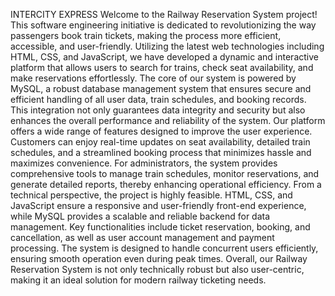 INTERCITY EXPRESS
Welcome to the Railway Reservation System project! This software engineering initiative is
dedicated to revolutionizing the way passengers book train tickets, making the process
more efficient, accessible, and user-friendly. Utilizing the latest web technologies
including HTML, CSS, and JavaScript, we have developed a dynamic and interactive
platform that allows users to search for trains, check seat availability, and make
reservations effortlessly.
The core of our system is powered by MySQL, a robust database management system that
ensures secure and efficient handling of all user data, train schedules, and booking
records. This integration not only guarantees data integrity and security but also enhances
the overall performance and reliability of the system.
Our platform offers a wide range of features designed to improve the user experience.
Customers can enjoy real-time updates on seat availability, detailed train schedules, and a
streamlined booking process that minimizes hassle and maximizes convenience. For
administrators, the system provides comprehensive tools to manage train schedules,
monitor reservations, and generate detailed reports, thereby enhancing operational
efficiency.
From a technical perspective, the project is highly feasible. HTML, CSS, and JavaScript
ensure a responsive and user-friendly front-end experience, while MySQL provides a
scalable and reliable backend for data management. Key functionalities include ticket
reservation, booking, and cancellation, as well as user account management and payment
processing. The system is designed to handle concurrent users efficiently, ensuring
smooth operation even during peak times. Overall, our Railway Reservation System is not
only technically robust but also user-centric, making it an ideal solution for modern railway
ticketing needs.
